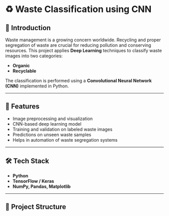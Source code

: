 # ♻️ Waste Classification using CNN  

## 📌 Introduction  
Waste management is a growing concern worldwide. Recycling and proper segregation of waste are crucial for reducing pollution and conserving resources. This project applies **Deep Learning** techniques to classify waste images into two categories:  
- **Organic**  
- **Recyclable**  

The classification is performed using a **Convolutional Neural Network (CNN)** implemented in Python.  

---

## 🚀 Features  
- Image preprocessing and visualization  
- CNN-based deep learning model  
- Training and validation on labeled waste images  
- Predictions on unseen waste samples  
- Helps in automation of waste segregation systems  

---

## 🛠️ Tech Stack  
- **Python**  
- **TensorFlow / Keras**  
- **NumPy, Pandas, Matplotlib**  

---

## 📂 Project Structure  
